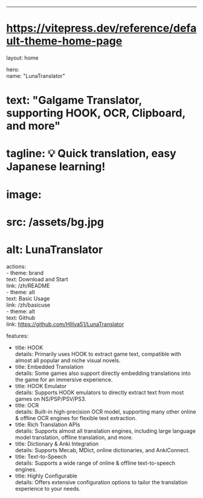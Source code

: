 ---  
# https://vitepress.dev/reference/default-theme-home-page  
layout: home  

hero:  
  name: "LunaTranslator"  
  # text: "Galgame Translator, supporting HOOK, OCR, Clipboard, and more"  
  # tagline: 💡 Quick translation, easy Japanese learning!  
  # image:  
  #   src: /assets/bg.jpg  
  #   alt: LunaTranslator  
  actions:  
    - theme: brand  
      text: Download and Start  
      link: /zh/README  
    - theme: alt  
      text: Basic Usage  
      link: /zh/basicuse  
    - theme: alt  
      text: Github  
      link: https://github.com/HIllya51/LunaTranslator  

features:  
  - title: HOOK  
    details: Primarily uses HOOK to extract game text, compatible with almost all popular and niche visual novels.  
  - title: Embedded Translation  
    details: Some games also support directly embedding translations into the game for an immersive experience.
  - title: HOOK Emulator  
    details: Supports HOOK emulators to directly extract text from most games on NS/PSP/PSV/PS3.  
  - title: OCR  
    details: Built-in high-precision OCR model, supporting many other online & offline OCR engines for flexible text extraction.  
  - title: Rich Translation APIs  
    details: Supports almost all translation engines, including large language model translation, offline translation, and more.
  - title: Dictionary & Anki Integration  
    details: Supports Mecab, MDict, online dictionaries, and AnkiConnect.
  - title: Text-to-Speech  
    details: Supports a wide range of online & offline text-to-speech engines.  
  - title: Highly Configurable  
    details: Offers extensive configuration options to tailor the translation experience to your needs.  